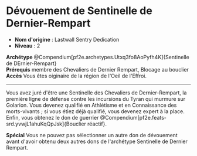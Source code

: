 # Dévouement de Sentinelle de Dernier-Rempart

 * **Nom d'origine** : Lastwall Sentry Dedication
 * **Niveau** : 2


<div><strong>Archétype&nbsp;</strong>@Compendium[pf2e.archetypes.Utxq3fo8AoPyfh4K]{Sentinelle de DErnier-Rempart}</div>
<div><span id="ctl00_MainContent_DetailedOutput"><strong>Prérequis</strong> membre des Chevaliers de Dernier Rempart, Blocage au bouclier<br><strong>Accès</strong> Vous êtes oiginaire de la région de l'Oeil de l'Effroi.<br></span></div>
<hr>
<p>Vous avez juré d'être une Sentinelle des Chevaliers de Dernier-Rempart, la première ligne de défense contre les incursions du Tyran qui murmure sur Golarion. Vous devenez qualifié en Athlétisme et en Connaissance des morts-vivants ; si vous étiez déjà qualifié, vous devenez expert à la place. Enfin, vous obtenez le don de guerrier @Compendium[pf2e.feats-srd.yvwjL1ahuKqQpJsk]{Bouclier réactif}.</p>
<p><strong>Spécial</strong> Vous ne pouvez pas sélectionner un autre don de dévouement avant d'avoir obtenu deux autres dons de l'archétype Sentinelle de Dernier Rempart.&nbsp;</p>
